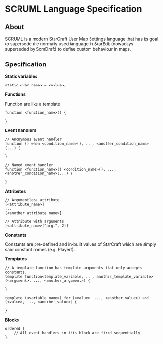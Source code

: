# SCRUML Language Specification

## About

SCRUML is a modern StarCraft User Map Settings language that has its goal to supersede the normally used language in StarEdit (nowadays superseded by ScmDraft) to define custom behaviour in maps.

## Specification

**Static variables**

```
static <var_name> = <value>;
```

**Functions**

Function are like a template

```
function <function_name>() {
    
}
```

**Event handlers**

```
// Anonymous event handler
function () when <condition_name>(), ..., <another_condition_name>(...) {

}

// Named event handler
function <function_name>() <condition_name>(), ..., <another_condition_name>(...) {

}
```

**Attributes**

```
// Argumentless attribute
[<attribute_name>]
...
[<another_attribute_name>]

// Attribute with arguments
[<attribute_name>("arg1", 2)]
```

**Constants**

Constants are pre-defined and in-built values of StarCraft which are simply said constant names (e.g. Player1).

**Templates**

```
// A template function has template arguments that only accepts constants.
template function<template_variable, ..., another_template_variable>(<argument>, ..., <another_argument>) {

}

template (<variable_name>) for (<value>, ..., <another_value>) and (<value>, ..., <another_value>) {

}
```

**Blocks**

```
ordered {
    // All event handlers in this block are fired sequentially
}
```